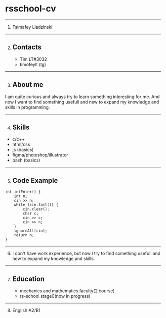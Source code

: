 # **rsschool-cv**
****
1. Tsimafey Liadzinski
****
2. ## Contacts
   * Tim LT#3032
   * timofeylt (tg)
****
3. ## About me 
I am quite curious and always try to learn something interesting for me. And now I want to find something usefull and new to expand my knowledge and skills in programming.
****
4. ## Skills
* c/c++
* html/css
* js (basics)
* figma/photoshop/illustrator
* bash (basics)
****
5. ## Code Example
```
int intEnter() {
	int n;
	cin >> n;
	while (cin.fail()) {
		cin.clear();
		char c;
		cin >> c;
		cin >> n;
	}
	ignoreAll(cin);
	return n;
}
```
****
6. I don't have work experience, but now I try to find something usefull and new to expand my knowledge and skills.
****
7. ## Education
   * mechanics and mathematics faculty(2 course)
   * rs-school stage0(now in progress)
****
8. English A2/B1